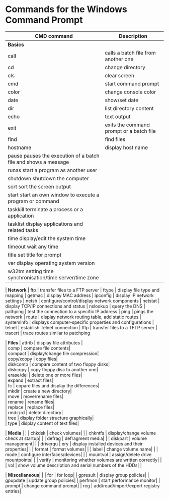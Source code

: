 # Commands for the Windows Command Prompt


| CMD command	| Description  |
|-------------|--------------|
| **Basics**  |                                       |
| call  		  | calls a batch file from another one   | 
| cd		      | change directory                      | 
| cls		      | clear screen| 
| cmd		      | start command prompt| 
| color		    | change console color| 
| date		    | show/set date| 
| dir		      | list directory content| 
| echo		    | text output| 
| exit		    | exits the command prompt or a batch file| 
| find		    | find files| 
| hostname	  | display host name| 
| pause		    pauses the execution of a batch file and shows a message
| runas		    start a program as another user
| shutdown	  shutdown the computer
| sort		    sort the screen output
| start		    start an own window to execute a program or command
| taskkill	  terminate a process or a application
| tasklist	  display applications and related tasks
| time		    display/edit the system time
| timeout	    wait any time
| title		    set title for prompt
| ver		      display operating system version
| w32tm		    setting time synchronisation/time server/time zone

| **Network**
| ftp		      | transfer files to a FTP server
| ftype		    | display file type and mapping
| getmac	    | display MAC address
| ipconfig	  | display IP network settings
| netsh		    | configure/control/display network components
| netstat	    | display TCP/IP connections and status
| nslookup	  | query the DNS
| pathping	  | test the connection to a specific IP address
| ping		    | pings the network
| route		    | display network routing table, add static routes
| systeminfo	| displays computer-specific properties and configurations
| telnet	    | establish Telnet connection
| tftp		    | transfer files to a TFTP server
| tracert	    | trace routes similar to patchping

| **Files**
| attrib	    | display file attributes |     
| comp		    | compare file contents|    
| compact	    | display/change file compression|    
| copy/xcopy	| copy files|     
| diskcomp	  | compare content of two floppy disks|    
| diskcopy	  | copy floppy disc to another one|    
| erase/del	  | delete one or more files|     
| expand	    | extract files|    
| fc		      | copare files and display the differences|     
| mkdir		    | create a new directory|     
| move		    | move/rename files|    
| rename	    | rename files|     
| replace	    | replace files|    
| rmdir/rd	  | delete directory|     
| tree		    | display folder structure graphically|     
| type		    | display content of text files|    

| **Media**   |   |
| chkdsk	    | check volumes| | 
| chkntfs	    | display/change volume check at startup| | 
| defrag	    | defragment media| | 
| diskpart	  | volume management| | 
| driverqu    | ery	| display installed devices and their properties| | 
| format	    | format volumes| | 
| label		    | change volume name| | 
| mode		    | configure interfaces/devices| | 
| mountvol	  | assign/delete drive mountpoints| | 
| verify	    | monitoring whether volumes are written correctly| | 
| vol		      | show volume description and serial numbers of the HDDs| | 

| **Miscellaneous**| | 
| for		      | for loop| 
| gpresult	  | display group policies| 
| gpupdate	  | update group policies| 
| perfmon	    | start performance monitor| 
| prompt	    | change command prompt| 
| reg		      | add/read/import/export registry entries| 



